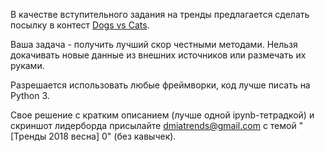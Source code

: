 В качестве вступительного задания на тренды предлагается сделать посылку в контест [Dogs vs Cats](https://www.kaggle.com/c/dogs-vs-cats-redux-kernels-edition).

Ваша задача - получить лучший скор честными методами. Нельзя докачивать новые данные из внешних источников или размечать их руками.

Разрешается использовать любые фреймворки, код лучше писать на Python 3.

Свое решение с кратким описанием (лучше одной ipynb-тетрадкой) и скриншот лидерборда присылайте dmiatrends@gmail.com с темой "[Тренды 2018 весна] 0" (без кавычек).

